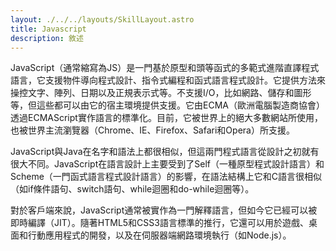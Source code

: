 ```yaml
---
layout: ./../../layouts/SkillLayout.astro
title: Javascript
description: 敘述
---
```


JavaScript（通常縮寫為JS）是一門基於原型和頭等函式的多範式進階直譯程式語言，它支援物件導向程式設計、指令式編程和函式語言程式設計。它提供方法來操控文字、陣列、日期以及正規表示式等。不支援I/O，比如網路、儲存和圖形等，但這些都可以由它的宿主環境提供支援。它由ECMA（歐洲電腦製造商協會）透過ECMAScript實作語言的標準化。目前，它被世界上的絕大多數網站所使用，也被世界主流瀏覽器（Chrome、IE、Firefox、Safari和Opera）所支援。

JavaScript與Java在名字和語法上都很相似，但這兩門程式語言從設計之初就有很大不同。JavaScript在語言設計上主要受到了Self（一種原型程式設計語言）和Scheme（一門函式語言程式設計語言）的影響，在語法結構上它和C語言很相似（如if條件語句、switch語句、while迴圈和do-while迴圈等）。

對於客戶端來說，JavaScript通常被實作為一門解釋語言，但如今它已經可以被即時編譯（JIT）。隨著HTML5和CSS3語言標準的推行，它還可以用於遊戲、桌面和行動應用程式的開發，以及在伺服器端網路環境執行（如Node.js）。